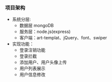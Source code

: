 ### 项目架构 
- 系统分层: 
    - 数据层 mongoDB
    - 服务层：node.js(express)
    - 客户端：art-templat、jQuery、font、swiper
- 实现功能：
    - 登录注销功能
    - 登录拦截
    - 添加用户、用户头像上传
    - 用户列表展示
    - 用户信息修改
